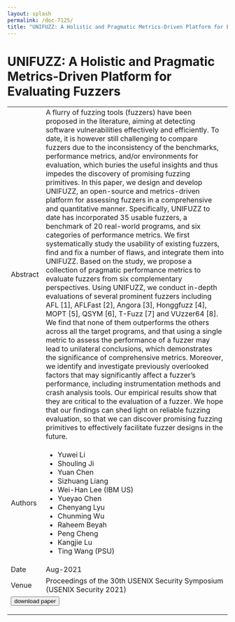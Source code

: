 ```yaml
---
layout: splash
permalink: /doc-7125/
title: "UNIFUZZ: A Holistic and Pragmatic Metrics-Driven Platform for Evaluating Fuzzers"
---
```


# UNIFUZZ: A Holistic and Pragmatic Metrics-Driven Platform for Evaluating Fuzzers

<table>
    <tbody>
    <tr>
        <td>Abstract</td>
        <td>A flurry of fuzzing tools (fuzzers) have been proposed in the literature, aiming at detecting software vulnerabilities effectively and efficiently. To date, it is however still challenging to compare fuzzers due to the inconsistency of the benchmarks, performance metrics, and/or environments for evaluation, which buries the useful insights and thus impedes the discovery of promising fuzzing primitives. In this paper, we design and develop UNIFUZZ, an open-source and metrics-driven platform for assessing fuzzers in a comprehensive and quantitative manner. Specifically, UNIFUZZ to date has incorporated 35 usable fuzzers, a benchmark of 20 real-world programs, and six categories of performance metrics. We first systematically study the usability of existing fuzzers, find and fix a number of flaws, and integrate them into UNIFUZZ. Based on the study, we propose a collection of pragmatic performance metrics to evaluate fuzzers from six complementary perspectives. Using UNIFUZZ, we conduct in-depth evaluations of several prominent fuzzers including AFL [1], AFLFast [2], Angora [3], Honggfuzz [4], MOPT [5], QSYM [6], T-Fuzz [7] and VUzzer64 [8]. We find that none of them outperforms the others across all the target programs, and that using a single metric to assess the performance of a fuzzer may lead to unilateral conclusions, which demonstrates the significance of comprehensive metrics. Moreover, we identify and investigate previously overlooked factors that may significantly affect a fuzzer’s performance, including instrumentation methods and crash analysis tools. Our empirical results show that they are critical to the evaluation of a fuzzer. We hope that our findings can shed light on reliable fuzzing evaluation, so that we can discover promising fuzzing primitives to effectively facilitate fuzzer designs in the future.</td>
    </tr>
    <tr>
        <td>Authors</td>
        <td>
            <ul>
                <li>Yuwei Li</li>
                <li>Shouling Ji</li>
                <li>Yuan Chen</li>
                <li>Sizhuang Liang</li>
                <li>Wei-Han Lee (IBM US)</li>
                <li>Yueyao Chen</li>
                <li>Chenyang Lyu</li>
                <li>Chunming Wu</li>
                <li>Raheem Beyah</li>
                <li>Peng Cheng</li>
                <li>Kangjie Lu</li>
                <li>Ting Wang (PSU)</li>
            </ul>
        </td>
    </tr>
    <tr>
        <td>Date</td>
        <td>Aug-2021</td>
    </tr>
    <tr>
        <td>Venue</td>
        <td>Proceedings of the 30th USENIX Security Symposium (USENIX Security 2021)</td>
    </tr>
    <tr>
        <td colspan="2">
            <form method="get" action="https://www.usenix.org/system/files/sec21summer_li-yuwei.pdf">
                <button type="submit">download paper</button>
            </form>
        </td>
    </tr>
    </tbody>
</table>
